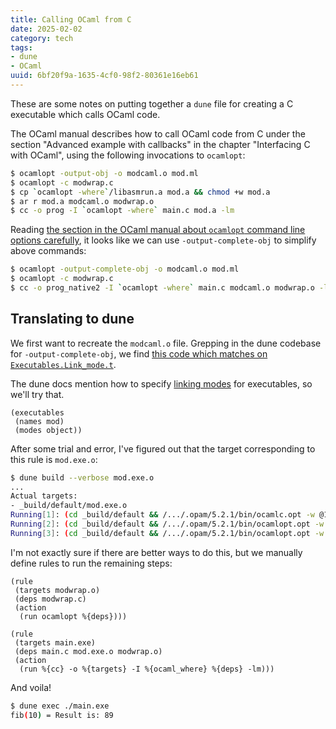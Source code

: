 ```yaml
---
title: Calling OCaml from C
date: 2025-02-02
category: tech
tags:
- dune
- OCaml
uuid: 6bf20f9a-1635-4cf0-98f2-80361e16eb61
---
```


These are some notes on putting together a `dune` file for creating a C
executable which calls OCaml code.

<!-- TODO: Add link to repository -->

The OCaml manual describes how to call OCaml code from C under the section
"Advanced example with callbacks" in the chapter "Interfacing C with OCaml",
using the following invocations to `ocamlopt`:

```bash
$ ocamlopt -output-obj -o modcaml.o mod.ml
$ ocamlopt -c modwrap.c
$ cp `ocamlopt -where`/libasmrun.a mod.a && chmod +w mod.a
$ ar r mod.a modcaml.o modwrap.o
$ cc -o prog -I `ocamlopt -where` main.c mod.a -lm
```

Reading [the section in the OCaml manual about `ocamlopt` command line options
carefully](https://ocaml.org/manual/5.3/native.html), it looks like we can use
`-output-complete-obj` to simplify above commands:

```bash
$ ocamlopt -output-complete-obj -o modcaml.o mod.ml
$ ocamlopt -c modwrap.c
$ cc -o prog_native2 -I `ocamlopt -where` main.c modcaml.o modwrap.o -lm
```

## Translating to dune

We first want to recreate the `modcaml.o` file. Grepping in the dune codebase
for `-output-complete-obj`, we find [this code which matches on
`Executables.Link_mode.t`](https://github.com/ocaml/dune/blob/bfe07c69771f016ab21f53069a898e642d3d1385/src/dune_rules/exe.ml#L75).

The dune docs mention how to specify
[linking modes](https://dune.readthedocs.io/en/stable/reference/dune/executable.html#linking-modes)
for executables, so we'll try that.

```
(executables
 (names mod)
 (modes object))
```

After some trial and error, I've figured out that the target corresponding to
this rule is `mod.exe.o`:

```bash
$ dune build --verbose mod.exe.o
...
Actual targets:
- _build/default/mod.exe.o
Running[1]: (cd _build/default && /.../.opam/5.2.1/bin/ocamlc.opt -w @1..3@5..28@31..39@43@46..47@49..57@61..62@67@69-40 -strict-sequence -strict-formats -short-paths -keep-locs -g -bin-annot -bin-annot-occurrences -I .mod.eobjs/byte -no-alias-deps -opaque -o .mod.eobjs/byte/dune__exe__Mod.cmi -c -intf mod.mli)
Running[2]: (cd _build/default && /.../.opam/5.2.1/bin/ocamlopt.opt -w @1..3@5..28@31..39@43@46..47@49..57@61..62@67@69-40 -strict-sequence -strict-formats -short-paths -keep-locs -g -I .mod.eobjs/byte -I .mod.eobjs/native -intf-suffix .ml -no-alias-deps -opaque -o .mod.eobjs/native/dune__exe__Mod.cmx -c -impl mod.ml)
Running[3]: (cd _build/default && /.../.opam/5.2.1/bin/ocamlopt.opt -w @1..3@5..28@31..39@43@46..47@49..57@61..62@67@69-40 -strict-sequence -strict-formats -short-paths -keep-locs -g -o mod.exe.o -output-complete-obj .mod.eobjs/native/dune__exe__Mod.cmx)
```

I'm not exactly sure if there are better ways to do this, but we manually
define rules to run the remaining steps:

```
(rule
 (targets modwrap.o)
 (deps modwrap.c)
 (action
  (run ocamlopt %{deps})))

(rule
 (targets main.exe)
 (deps main.c mod.exe.o modwrap.o)
 (action
  (run %{cc} -o %{targets} -I %{ocaml_where} %{deps} -lm)))
```

And voila!

```bash
$ dune exec ./main.exe
fib(10) = Result is: 89            
```